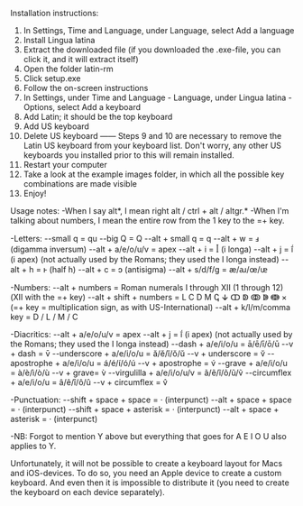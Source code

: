 Installation instructions:
  1. In Settings, Time and Language, under Language, select Add a language
  2. Install Lingua latina
  3. Extract the downloaded file (if you downloaded the .exe-file, you can click it, and it will extract itself)
  4. Open the folder latin-rm
  5. Click setup.exe
  6. Follow the on-screen instructions
  7. In Settings, under Time and Language - Language, under Lingua latina - Options, select Add a keyboard
  8. Add Latin; it should be the top keyboard
  9. Add US keyboard
  10. Delete US keyboard —— Steps 9 and 10 are necessary to remove the Latin US keyboard from your keyboard list. Don't worry, any other US keyboards you installed prior to this will remain installed.
  11. Restart your computer
  12. Take a look at the example images folder, in which all the possible key combinations are made visible
  13. Enjoy!

Usage notes:
  -When I say alt*, I mean right alt / ctrl + alt / altgr.*
  -When I'm talking about numbers, I mean the entire row from the 1 key to the =+ key.

  -Letters:
    --small q = qu
    --big Q = Q
    --alt + small q = q
    --alt + w = ⅎ (digamma inversum)
    --alt + a/e/o/u/v = apex
    --alt + i = ꟾ (i longa)
    --alt + j = i᷄ (i apex) (not actually used by the Romans; they used the I longa instead)
    --alt + h = ⱶ (half h)
    --alt + c = ↄ (antisigma)
    --alt + s/d/f/g = æ/ꜷ/œ/ᵫ

  -Numbers:
    --alt + numbers = Roman numerals Ⅰ through Ⅻ (1 through 12) (Ⅻ with the =+ key)
    --alt + shift + numbers = Ⅼ Ⅽ Ⅾ Ⅿ ↅ ↆ ↀ ↁ ↂ ↇ ↈ × (=+ key = multiplication sign, as with US-International)
    --alt + k/l/m/comma key = Ⅾ / Ⅼ / Ⅿ / Ⅽ

  -Diacritics:
    --alt + a/e/o/u/v = apex
    --alt + j = i᷄ (i apex) (not actually used by the Romans; they used the I longa instead)
    --dash + a/e/i/o/u = ā/ē/ī/ō/ū
    --v + dash = v̄
    --underscore + a/e/i/o/u = ă/ĕ/ĭ/ŏ/ŭ
    --v + underscore = v̆
    --apostrophe + a/e/i/o/u = á/é/í/ó/ú
    --v + apostrophe = v́
    --grave + a/e/i/o/u = à/è/ì/ò/ù
    --v + grave= v̀
    --virgulilla + a/e/i/o/u/v = ã/ẽ/ĩ/õ/ũ/ṽ
    --circumflex + a/e/i/o/u = â/ê/î/ô/û
    --v + circumflex = v̂

  -Punctuation:
    --shift + space + space = · (interpunct)
    --alt + space + space = · (interpunct)
    --shift + space + asterisk = · (interpunct)
    --alt + space + asterisk = · (interpunct)

  -NB: Forgot to mention Y above but everything that goes for A E I O U also applies to Y.

Unfortunately, it will not be possible to create a keyboard layout for Macs and iOS-devices. To do so, you need an Apple device to create a custom keyboard. And even then it is impossible to distribute it (you need to create the keyboard on each device separately).
